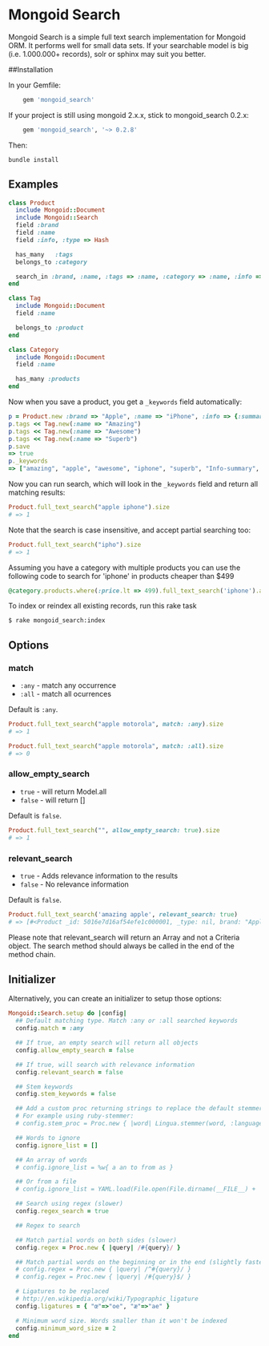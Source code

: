 # Mongoid Search

Mongoid Search is a simple full text search implementation for Mongoid ORM. It performs well for small data sets. If your searchable model is big (i.e. 1.000.000+ records), solr or sphinx may suit you better.

##Installation

In your Gemfile:

```ruby
    gem 'mongoid_search'
```

If your project is still using mongoid 2.x.x, stick to mongoid_search 0.2.x:

```ruby
    gem 'mongoid_search', '~> 0.2.8'
```

Then:

    bundle install

## Examples

```ruby
class Product
  include Mongoid::Document
  include Mongoid::Search
  field :brand
  field :name
  field :info, :type => Hash

  has_many   :tags
  belongs_to :category

  search_in :brand, :name, :tags => :name, :category => :name, :info => [:summary, :description]
end

class Tag
  include Mongoid::Document
  field :name

  belongs_to :product
end

class Category
  include Mongoid::Document
  field :name

  has_many :products
end
```

Now when you save a product, you get a `_keywords` field automatically:

```ruby
p = Product.new :brand => "Apple", :name => "iPhone", :info => {:summary => "Info-summary", :description => "Info-description"}
p.tags << Tag.new(:name => "Amazing")
p.tags << Tag.new(:name => "Awesome")
p.tags << Tag.new(:name => "Superb")
p.save
=> true
p._keywords
=> ["amazing", "apple", "awesome", "iphone", "superb", "Info-summary", "Info-description"]
```

Now you can run search, which will look in the `_keywords` field and return all matching results:

```ruby
Product.full_text_search("apple iphone").size
# => 1
```

Note that the search is case insensitive, and accept partial searching too:

```ruby
Product.full_text_search("ipho").size
# => 1
```

Assuming you have a category with multiple products you can use the following
code to search for 'iphone' in products cheaper than $499

```ruby
@category.products.where(:price.lt => 499).full_text_search('iphone').asc(:price)
```

To index or reindex all existing records, run this rake task

    $ rake mongoid_search:index

## Options

### match

* `:any` - match any occurrence
* `:all` - match all ocurrences

Default is `:any`.

```ruby
Product.full_text_search("apple motorola", match: :any).size
# => 1

Product.full_text_search("apple motorola", match: :all).size
# => 0
```

### allow\_empty\_search

* `true` - will return Model.all
* `false` - will return []

Default is `false`.

```ruby
Product.full_text_search("", allow_empty_search: true).size
# => 1
```

### relevant_search

* `true` - Adds relevance information to the results
* `false` - No relevance information

Default is `false`.

```ruby
Product.full_text_search('amazing apple', relevant_search: true)
# => [#<Product _id: 5016e7d16af54efe1c000001, _type: nil, brand: "Apple", name: "iPhone", attrs: nil, info: nil, category_id: nil, _keywords: ["amazing", "apple", "awesome", "iphone", "superb"], relevance: 2.0>]
```

Please note that relevant_search will return an Array and not a Criteria object. The search method should always be called in the end of the method chain.

## Initializer

Alternatively, you can create an initializer to setup those options:

```ruby
Mongoid::Search.setup do |config|
  ## Default matching type. Match :any or :all searched keywords
  config.match = :any

  ## If true, an empty search will return all objects
  config.allow_empty_search = false

  ## If true, will search with relevance information
  config.relevant_search = false

  ## Stem keywords
  config.stem_keywords = false

  ## Add a custom proc returning strings to replace the default stemmer
  # For example using ruby-stemmer:
  # config.stem_proc = Proc.new { |word| Lingua.stemmer(word, :language => 'nl') }

  ## Words to ignore
  config.ignore_list = []

  ## An array of words
  # config.ignore_list = %w{ a an to from as }

  ## Or from a file
  # config.ignore_list = YAML.load(File.open(File.dirname(__FILE__) + '/config/ignorelist.yml'))["ignorelist"]

  ## Search using regex (slower)
  config.regex_search = true

  ## Regex to search

  ## Match partial words on both sides (slower)
  config.regex = Proc.new { |query| /#{query}/ }

  ## Match partial words on the beginning or in the end (slightly faster)
  # config.regex = Proc.new { |query| /^#{query}/ }
  # config.regex = Proc.new { |query| /#{query}$/ }

  # Ligatures to be replaced
  # http://en.wikipedia.org/wiki/Typographic_ligature
  config.ligatures = { "œ"=>"oe", "æ"=>"ae" }

  # Minimum word size. Words smaller than it won't be indexed
  config.minimum_word_size = 2
end
```

